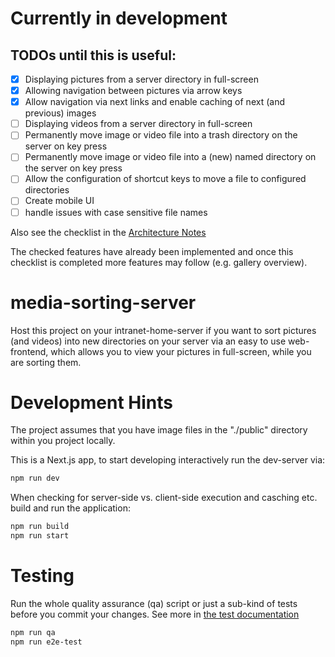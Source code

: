 # Currently in development

## TODOs until this is useful:
- [x] Displaying pictures from a server directory in full-screen
- [x] Allowing navigation between pictures via arrow keys
- [x] Allow navigation via next links and enable caching of next (and previous) images
- [ ] Displaying videos from a server directory in full-screen
- [ ] Permanently move image or video file into a trash directory on the server on key press
- [ ] Permanently move image or video file into a (new) named directory on the server on key press
- [ ] Allow the configuration of shortcut keys to move a file to configured directories
- [ ] Create mobile UI
- [ ] handle issues with case sensitive file names

Also see the checklist in the [Architecture Notes](./docs/architecture.md)

The checked features have already been implemented and once this checklist is completed more features may follow (e.g. gallery overview).


# media-sorting-server
Host this project on your intranet-home-server if you want to sort pictures (and videos) into new directories on your server via an easy to use web-frontend, which allows you to view your pictures in full-screen, while you are sorting them.

# Development Hints

The project assumes that you have image files in the "./public" directory within you project locally.

This is a Next.js app, to start developing interactively run the dev-server via:
```bash
npm run dev
```

When checking for server-side vs. client-side execution and casching etc. build and run the application:
```bash
npm run build
npm run start
```

# Testing

Run the whole quality assurance (qa) script or just a sub-kind of tests before you commit your changes.
See more in [the test documentation](./docs/tests.md)

```bash
npm run qa
npm run e2e-test
```
